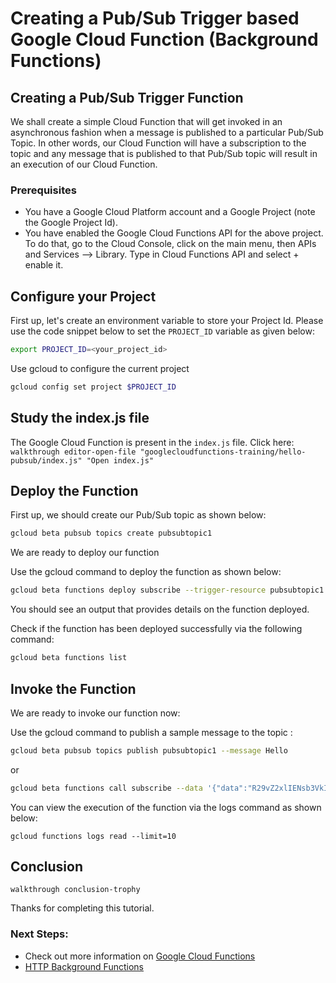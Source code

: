# Creating a Pub/Sub Trigger based Google Cloud Function (Background Functions)

## Creating a Pub/Sub Trigger Function
We shall create a simple Cloud Function that will get invoked in an asynchronous fashion when a message is published to a particular Pub/Sub Topic. In other words, our Cloud Function will have a subscription to the topic and any message that is published to that Pub/Sub topic will result in an execution of our Cloud Function.

### Prerequisites

 -  You have a Google Cloud Platform account and a Google Project (note the Google Project Id).
 -  You have enabled the Google Cloud Functions API for the above project. To do that, go to the Cloud Console, click on the main menu, then APIs and Services --> Library. Type in Cloud Functions API and select + enable it.
 
## Configure your Project
First up, let's create an environment variable to store your Project Id. Please use the code snippet below to set the `PROJECT_ID` variable as given below:

```bash
export PROJECT_ID=<your_project_id>
```
Use gcloud to configure the current project
```bash
gcloud config set project $PROJECT_ID
```
 
## Study the index.js file

The Google Cloud Function is present in the `index.js` file. 
Click here: `walkthrough editor-open-file "googlecloudfunctions-training/hello-pubsub/index.js" "Open index.js"`

## Deploy the Function

First up, we should create our Pub/Sub topic as shown below:

```bash
gcloud beta pubsub topics create pubsubtopic1
```

We are ready to deploy our function

Use the gcloud command to deploy the function as shown below:

```bash
gcloud beta functions deploy subscribe --trigger-resource pubsubtopic1 --trigger-event google.pubsub.topic.publish
```

You should see an output that provides details on the function deployed. 

Check if the function has been deployed successfully via the following command:

```bash
gcloud beta functions list
```

## Invoke the Function

We are ready to invoke our function now: 

Use the gcloud command to publish a sample message to the topic :

```bash
gcloud beta pubsub topics publish pubsubtopic1 --message Hello
```

or 

```bash
gcloud beta functions call subscribe --data '{"data":"R29vZ2xlIENsb3VkIEZ1bmN0aW9ucw=="}'
```

You can view the execution of the function via the logs command as shown below:
```
gcloud functions logs read --limit=10
```

## Conclusion

`walkthrough conclusion-trophy`

Thanks for completing this tutorial.

### Next Steps:

 - Check out more information on [Google Cloud Functions](https://cloud.google.com/functions/) 
 - [HTTP Background Functions](https://cloud.google.com/functions/docs/writing/background)

